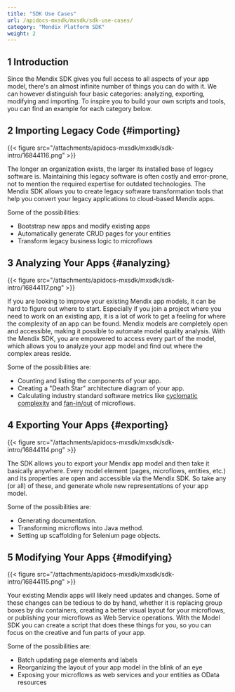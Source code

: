 ```yaml
---
title: "SDK Use Cases"
url: /apidocs-mxsdk/mxsdk/sdk-use-cases/
category: "Mendix Platform SDK"
weight: 2
---
```


## 1 Introduction

Since the Mendix SDK gives you full access to all aspects of your app model, there's an almost infinite number of things you can do with it. We can however distinguish four basic categories: analyzing, exporting, modifying and importing. To inspire you to build your own scripts and tools, you can find an example for each category below.

## 2 Importing Legacy Code {#importing}

{{< figure src="/attachments/apidocs-mxsdk/mxsdk/sdk-intro/16844116.png" >}}

The longer an organization exists, the larger its installed base of legacy software is. Maintaining this legacy software is often costly and error-prone, not to mention the required expertise for outdated technologies. The Mendix SDK allows you to create legacy software transformation tools that help you convert your legacy applications to cloud-based Mendix apps.

Some of the possibilities:

* Bootstrap new apps and modify existing apps
* Automatically generate CRUD pages for your entities
* Transform legacy business logic to microflows

## 3 Analyzing Your Apps {#analyzing}

{{< figure src="/attachments/apidocs-mxsdk/mxsdk/sdk-intro/16844117.png" >}}

If you are looking to improve your existing Mendix app models, it can be hard to figure out where to start. Especially if you join a project where you need to work on an existing app, it is a lot of work to get a feeling for where the complexity of an app can be found. Mendix models are completely open and accessible, making it possible to automate model quality analysis. With the Mendix SDK, you are empowered to access every part of the model, which allows you to analyze your app model and find out where the complex areas reside.

Some of the possibilities are:

* Counting and listing the components of your app.
* Creating a "Death Star" architecture diagram of your app.
* Calculating industry standard software metrics like [cyclomatic complexity](https://en.wikipedia.org/wiki/Cyclomatic_complexity) and [fan-in/out](https://en.wikipedia.org/wiki/Fan-out_%28software%29) of microflows.

## 4 Exporting Your Apps {#exporting}

{{< figure src="/attachments/apidocs-mxsdk/mxsdk/sdk-intro/16844114.png" >}} 

The SDK allows you to export your Mendix app model and then take it basically anywhere. Every model element (pages, microflows, entities, etc.) and its properties are open and accessible via the Mendix SDK. So take any (or all) of these, and generate whole new representations of your app model.

Some of the possibilities are:

* Generating documentation.
* Transforming microflows into Java method.
* Setting up scaffolding for Selenium page objects.

## 5 Modifying Your Apps {#modifying}

{{< figure src="/attachments/apidocs-mxsdk/mxsdk/sdk-intro/16844115.png" >}} 

Your existing Mendix apps will likely need updates and changes. Some of these changes can be tedious to do by hand, whether it is replacing group boxes by div containers, creating a better visual layout for your microflows, or publishing your microflows as Web Service operations. With the Model SDK you can create a script that does these things for you, so you can focus on the creative and fun parts of your app.

Some of the possibilities are:

* Batch updating page elements and labels
* Reorganizing the layout of your app model in the blink of an eye
* Exposing your microflows as web services and your entities as OData resources
